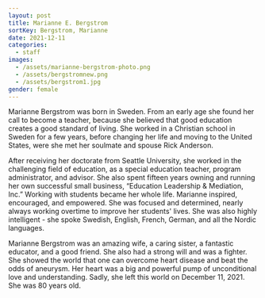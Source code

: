 ```yaml
---
layout: post
title: Marianne E. Bergstrom
sortKey: Bergstrom, Marianne
date: 2021-12-11
categories:
  - staff
images:
  - /assets/marianne-bergstrom-photo.png
  - /assets/bergstromnew.png
  - /assets/bergstrom1.jpg
gender: female
---
```

Marianne Bergstrom was born in Sweden. From an early age she found her call to become a teacher, because she believed that good education creates a good standard of living. She worked in a Christian school in Sweden for a few years, before changing her life and moving to the United States, were she met her soulmate and spouse Rick Anderson.

After receiving her doctorate from Seattle University, she worked in the challenging field of education, as a special education teacher, program administrator, and advisor. She also spent fifteen years owning and running her own successful small business, “Education Leadership & Mediation, Inc.” Working with students became her whole life. Marianne inspired, encouraged, and empowered. She was focused and determined, nearly always working overtime to improve her students' lives. She was also highly intelligent - she spoke Swedish, English, French, German, and all the Nordic languages.

Marianne Bergstrom was an amazing wife, a caring sister, a fantastic educator, and a good friend. She also had a strong will and was a fighter. She showed the world that one can overcome heart disease and beat the odds of aneurysm. Her heart was a big and powerful pump of unconditional love and understanding. Sadly, she left this world on December 11, 2021. She was 80 years old.